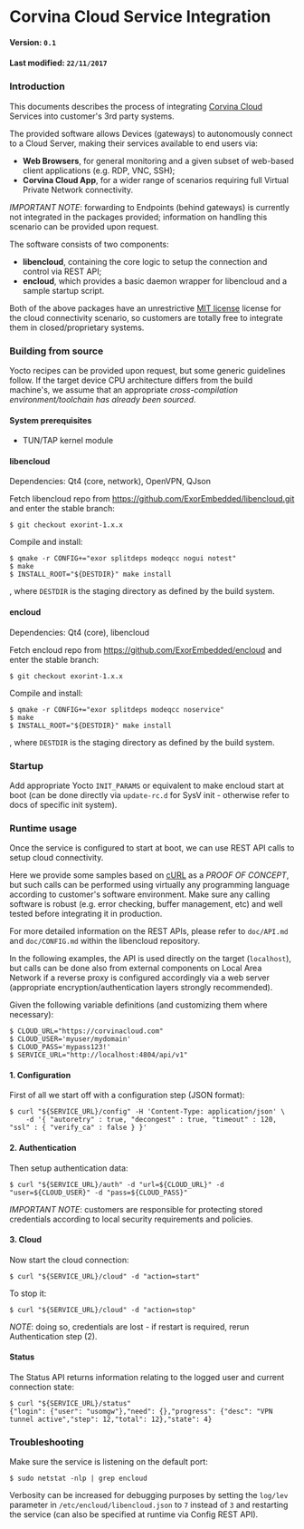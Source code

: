 Corvina Cloud Service Integration
=================================
#### Version:        `0.1`
#### Last modified:  `22/11/2017`

### Introduction

This documents describes the process of integrating [Corvina
Cloud](https://corvina.cloud/) Services into customer's 3rd party systems.

The provided software allows Devices (gateways) to autonomously connect to a
Cloud Server, making their services available to end users via:
- **Web Browsers**, for general monitoring and a given subset of web-based client
applications (e.g. RDP, VNC, SSH);
- **Corvina Cloud App**, for a wider range of scenarios requiring full
Virtual Private Network connectivity.

_IMPORTANT NOTE_: forwarding to Endpoints (behind gateways) is currently not
integrated in the packages provided; information on handling this scenario can
be provided upon request.

The software consists of two components:
* **libencloud**, containing the core logic to setup the connection and control
via REST API;
* **encloud**, which provides a basic daemon wrapper for libencloud and a
sample startup script.

Both of the above packages have an
unrestrictive [MIT license](https://opensource.org/licenses/MIT) license for the cloud
connectivity scenario, so customers are totally free to integrate them in
closed/proprietary systems.

### Building from source

Yocto recipes can be provided upon request, but some generic guidelines follow.
If the target device CPU architecture differs from the build machine's, we
assume that an appropriate _cross-compilation environment/toolchain has already
been sourced_.

#### System prerequisites

- TUN/TAP kernel module

#### libencloud

Dependencies: Qt4 (core, network), OpenVPN, QJson

Fetch libencloud repo from https://github.com/ExorEmbedded/libencloud.git and
enter the stable branch:

    $ git checkout exorint-1.x.x

Compile and install:

    $ qmake -r CONFIG+="exor splitdeps modeqcc nogui notest"
    $ make
    $ INSTALL_ROOT="${DESTDIR}" make install

, where `DESTDIR` is the staging directory as defined by the build system.

#### encloud

Dependencies: Qt4 (core), libencloud

Fetch encloud repo from https://github.com/ExorEmbedded/encloud and enter the
stable branch:

    $ git checkout exorint-1.x.x

Compile and install:

    $ qmake -r CONFIG+="exor splitdeps modeqcc noservice"
    $ make
    $ INSTALL_ROOT="${DESTDIR}" make install

, where `DESTDIR` is the staging directory as defined by the build system.

### Startup

Add appropriate Yocto `INIT_PARAMS` or equivalent to make encloud start at boot
(can be done directly via `update-rc.d` for SysV init - otherwise refer to docs
 of specific init system).

### Runtime usage

Once the service is configured to start at boot, we can use REST API calls to
setup cloud connectivity. 

Here we provide some samples based on
[cURL](https://curl.haxx.se/) as a _PROOF OF CONCEPT_, but such calls can be
performed using virtually any programming language according to customer's
software environment. Make sure any calling software is robust (e.g. error
checking, buffer management, etc) and well tested before integrating it
in production.

For more detailed information on the REST APIs, please refer to `doc/API.md` and
`doc/CONFIG.md` within the libencloud repository.

In the following examples, the API is used directly on the target
(`localhost`), but calls can be done also from external components on Local
Area Network if a reverse proxy is configured accordingly via a web server
(appropriate encryption/authentication layers strongly recommended).

Given the following variable definitions (and customizing them where necessary):

    $ CLOUD_URL="https://corvinacloud.com"
    $ CLOUD_USER='myuser/mydomain'
    $ CLOUD_PASS='mypass123!'
    $ SERVICE_URL="http://localhost:4804/api/v1"

#### 1. Configuration

First of all we start off with a configuration step (JSON format):

 	$ curl "${SERVICE_URL}/config" -H 'Content-Type: application/json' \
        -d '{ "autoretry" : true, "decongest" : true, "timeout" : 120, "ssl" : { "verify_ca" : false } }'

#### 2. Authentication

Then setup authentication data:

    $ curl "${SERVICE_URL}/auth" -d "url=${CLOUD_URL}" -d "user=${CLOUD_USER}" -d "pass=${CLOUD_PASS}"

_IMPORTANT NOTE_: customers are responsible for protecting stored credentials
according to local security requirements and policies.

#### 3. Cloud

Now start the cloud connection:

    $ curl "${SERVICE_URL}/cloud" -d "action=start"

To stop it:
    
    $ curl "${SERVICE_URL}/cloud" -d "action=stop"

_NOTE_: doing so, credentials are lost - if restart is required, rerun Authentication step (2).

#### Status

The Status API returns information relating to the logged user and current connection state:

    $ curl "${SERVICE_URL}/status"
    {"login": {"user": "usomgw"},"need": {},"progress": {"desc": "VPN tunnel active","step": 12,"total": 12},"state": 4}

### Troubleshooting

Make sure the service is listening on the default port:

    $ sudo netstat -nlp | grep encloud

Verbosity can be increased for debugging purposes by setting the `log/lev`
parameter in `/etc/encloud/libencloud.json` to `7` instead of `3` and
restarting the service (can also be specified at runtime via Config REST API).
